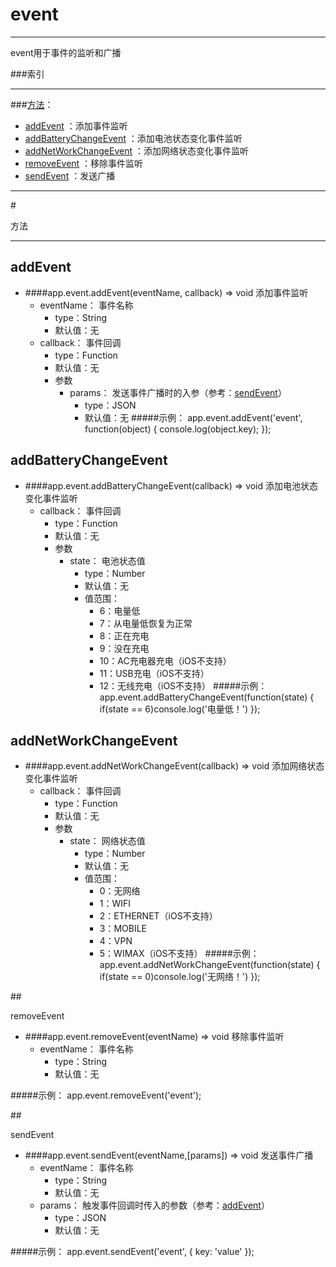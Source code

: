 # event
***
event用于事件的监听和广播



###索引
***
###[方法](#方法)：

*	[addEvent](#addEvent) ：添加事件监听
*	[addBatteryChangeEvent](#addBatteryChangeEvent) ：添加电池状态变化事件监听
*	[addNetWorkChangeEvent](#addNetWorkChangeEvent) ：添加网络状态变化事件监听
*	[removeEvent](#removeEvent) ：移除事件监听
*	[sendEvent](#sendEvent) ：发送广播
***
#<div id="方法">方法</div>
***

## <div id="addEvent">addEvent</div>
-	####app.event.addEvent(eventName, callback)   ⇒ void 
		添加事件监听
	-	eventName： 事件名称
		-	type：String
		-	默认值：无
	-	callback： 事件回调
		-	type：Function
		-	默认值：无
		-	参数
			-	params： 发送事件广播时的入参（参考：[sendEvent](#sendEvent)）
				-	type：JSON
				-	默认值：无
#####示例：
	app.event.addEvent('event', function(object) {
	    console.log(object.key);
	});

## <div id="addBatteryChangeEvent">addBatteryChangeEvent</div>
-	####app.event.addBatteryChangeEvent(callback)   ⇒ void 
		添加电池状态变化事件监听
	-	callback： 事件回调
		-	type：Function
		-	默认值：无
		-	参数
			-	state： 电池状态值
				-	type：Number
				-	默认值：无
				-	值范围：
					-	6：电量低
					-	7：从电量低恢复为正常
					-	8：正在充电
					-	9：没在充电
					-	10：AC充电器充电（iOS不支持）
					-	11：USB充电（iOS不支持）
					-	12：无线充电（iOS不支持）
#####示例：
	app.event.addBatteryChangeEvent(function(state) {
	    if(state == 6)console.log('电量低！')
	});

## <div id="addNetWorkChangeEvent">addNetWorkChangeEvent</div>
-	####app.event.addNetWorkChangeEvent(callback)   ⇒ void 
		添加网络状态变化事件监听
	-	callback： 事件回调
		-	type：Function
		-	默认值：无
		-	参数
			-	state： 网络状态值
				-	type：Number
				-	默认值：无
				-	值范围：
					-	0：无网络
					-	1：WIFI
					-	2：ETHERNET（iOS不支持）
					-	3：MOBILE
					-	4：VPN
					-	5：WIMAX（iOS不支持）
#####示例：
	app.event.addNetWorkChangeEvent(function(state) {
	    if(state == 0)console.log('无网络！')
	});


##<div id="removeEvent">removeEvent</div>

-	####app.event.removeEvent(eventName)   ⇒ void
		移除事件监听
	-	eventName： 事件名称
		-	type：String
		-	默认值：无

#####示例：
	app.event.removeEvent('event');

##<div id="sendEvent">sendEvent</div>

-	####app.event.sendEvent(eventName,[params])   ⇒ void
		发送事件广播
	-	eventName： 事件名称
		-	type：String
		-	默认值：无
	-	params： 触发事件回调时传入的参数（参考：[addEvent](#addEvent)）
		-	type：JSON
		-	默认值：无

#####示例：
	app.event.sendEvent('event', {
	    key: 'value'
	});


